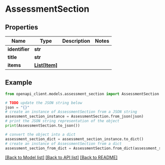 # AssessmentSection


## Properties

Name | Type | Description | Notes
------------ | ------------- | ------------- | -------------
**identifier** | **str** |  | 
**title** | **str** |  | 
**items** | [**List[Item]**](Item.md) |  | 

## Example

```python
from openapi_client.models.assessment_section import AssessmentSection

# TODO update the JSON string below
json = "{}"
# create an instance of AssessmentSection from a JSON string
assessment_section_instance = AssessmentSection.from_json(json)
# print the JSON string representation of the object
print(AssessmentSection.to_json())

# convert the object into a dict
assessment_section_dict = assessment_section_instance.to_dict()
# create an instance of AssessmentSection from a dict
assessment_section_from_dict = AssessmentSection.from_dict(assessment_section_dict)
```
[[Back to Model list]](../README.md#documentation-for-models) [[Back to API list]](../README.md#documentation-for-api-endpoints) [[Back to README]](../README.md)


